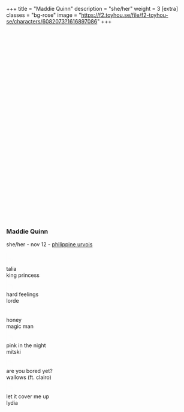 +++
title = "Maddie Quinn"
description = "she/her"
weight = 3
[extra]
classes = "bg-rose"
image = "https://f2.toyhou.se/file/f2-toyhou-se/characters/6082073?1616897086"
+++
<div class="row no-gutters">
  <div class="col-md-4 p-1">
    <div class="card p-1 mb-2">
      <div class="card w-100" style="background: url(https://i.pinimg.com/564x/a3/00/56/a30056ea10c992c41ea71a13c50dd17d.jpg); background-size: cover; padding-top: 100%;"></div>
    </div>
    <div class="card mt-2 p-3">
      <h3 class="text-center">Maddie Quinn</h3>
      <p class="text-center mb-0">she/her - nov 12 - <a href="#" data-toggle="tooltip" title="faceclaim"> philippine urvois</a></p>
    </div>
  </div>
  <div class="col-md-7 p-1" style="min-height: 400px;">
    <div class="card mb-2 p-3" style="height: calc(50% + 80px);">
      <div class="overflow-auto h-100">
        <div class="row no-gutters row-hoverable py-3">
          <div class="col-2">
            <i class="fas fa-play" style="position: absolute; top: 6px; left: 8px; font-size: 20px;"></i>
            <iframe width="30" height="30" src="https://www.youtube.com/embed/43n1wghXRGM?modestbranding=1" style="opacity: 0.01"></iframe>
          </div>
          <div class="col-5 p-1">
            talia
          </div>
          <div class="col-5 p-1">
            king princess
          </div>
        </div>
        <div class="row no-gutters row-hoverable py-3">
          <div class="col-2">
            <i class="fas fa-play" style="position: absolute; top: 6px; left: 8px; font-size: 20px;"></i>
            <iframe width="30" height="30" src="https://www.youtube.com/embed/d6nYF3juDQY?modestbranding=1" style="opacity: 0.01"></iframe>
          </div>
          <div class="col-5 p-1">
            hard feelings
          </div>
          <div class="col-5 p-1">
            lorde
          </div>
        </div>
        <div class="row no-gutters row-hoverable py-3">
          <div class="col-2">
            <i class="fas fa-play" style="position: absolute; top: 6px; left: 8px; font-size: 20px;"></i>
            <iframe width="30" height="30" src="https://www.youtube.com/embed/yBMQIeluO7I?modestbranding=1" style="opacity: 0.01"></iframe>
          </div>
          <div class="col-5 p-1">
            honey
          </div>
          <div class="col-5 p-1">
            magic man
          </div>
        </div>
        <div class="row no-gutters row-hoverable py-3">
          <div class="col-2">
            <i class="fas fa-play" style="position: absolute; top: 6px; left: 8px; font-size: 20px;"></i>
            <iframe width="30" height="30" src="https://www.youtube.com/embed/c-B5yr2zyY0?modestbranding=1" style="opacity: 0.01"></iframe>
          </div>
          <div class="col-5 p-1">
            pink in the night
          </div>
          <div class="col-5 p-1">
            mitski
          </div>
        </div>
        <div class="row no-gutters row-hoverable py-3">
          <div class="col-2">
            <i class="fas fa-play" style="position: absolute; top: 6px; left: 8px; font-size: 20px;"></i>
            <iframe width="30" height="30" src="https://www.youtube.com/embed/wIgmyE5Juzw?modestbranding=1" style="opacity: 0.01"></iframe>
          </div>
          <div class="col-5 p-1">
            are you bored yet?
          </div>
          <div class="col-5 p-1">
            wallows (ft. clairo)
          </div>
        </div>
        <div class="row no-gutters row-hoverable py-3">
          <div class="col-2">
            <i class="fas fa-play" style="position: absolute; top: 6px; left: 8px; font-size: 20px;"></i>
            <iframe width="30" height="30" src="https://www.youtube.com/embed/ri7NIJ4rjM0?modestbranding=1" style="opacity: 0.01"></iframe>
          </div>
          <div class="col-5 p-1">
            let it cover me up
          </div>
          <div class="col-5 p-1">
            lydia
          </div>
        </div>
      </div>
    </div>
    <div class="row no-gutters mt-2" style="height: calc(50% - 80px - .5rem);">
      <div class="col-3 pr-1">
        <div class="card h-100 p-1">
	  <div class="card w-100 h-100" style="background: url(https://i.pinimg.com/originals/fc/c3/e8/fcc3e83662dc42561d085bcf5a6180db.jpg); background-size: cover;"></div>
        </div>
      </div>
      <div class="col-3 px-1">
        <div class="card h-100 p-1">
	  <div class="card w-100 h-100" style="background: url(https://data.whicdn.com/images/325566698/original.png); background-size: cover;"></div>
	</div>
      </div>
      <div class="col-3 px-1">
        <div class="card h-100 p-1">
	  <div class="card w-100 h-100" style="background: url(https://i.pinimg.com/564x/ec/00/be/ec00befbfacd148b81161a88af998fdd.jpg); background-size: cover;"></div>
	</div>
      </div>
      <div class="col-3 pl-1">
        <div class="card h-100 p-1">
	  <div class="card w-100 h-100" style="background: url(https://data.whicdn.com/images/338209573/original.jpg); background-size: cover;"></div>
	</div>
      </div>
    </div>
  </div>
  <div class="col-md-1 p-1">
    <div class="card h-100 p-1" style="min-height: 50px;">
      <div class="card h-100 w-100" style="background: url(https://images.unsplash.com/photo-1444090542259-0af8fa96557e?ixid=MXwxMjA3fDB8MHxwaG90by1wYWdlfHx8fGVufDB8fHw%3D&ixlib=rb-1.2.1&auto=format&fit=crop&w=1650&q=80); background-size: cover; background-position: center;"></div>
    </div>
  </div>
  <div class="col-12 p-1">
    <div class="card p-3 my-2">
      <h3>relationships</h3>
    </div>
  </div>
  <div class="col-lg-2 col-md-3 col-6 p-1">
    <div class="chara-card card p-1">
      <div class="card" style="background: url(https://f2.toyhou.se/file/f2-toyhou-se/characters/6082065?1616897076); background-size: cover;">
        <a class="card text-center bg-rose w-100" href="/characters/quiet%20towns/eden" style="padding-top: 100%;">
        </a>
      </div>
    </div>
    <div class="card p-2 my-1 text-center">
      <h5 class="text-uppercase"><a href="/characters/quiet%20towns/eden"> Eden Xue </a></h5>
      <hr class="my-0 mx-2">
      <span class="font-italic"> best-friend </span>
    </div>
  </div>
  <div class="col-lg-2 col-md-3 col-6 p-1">
    <div class="chara-card card p-1">
      <div class="card" style="background: url(IMGURL); background-size: cover;">
        <a class="card text-center bg-rose w-100" href="#" style="padding-top: 100%;">
        </a>
      </div>
    </div>
    <div class="card p-2 my-1 text-center">
      <h5 class="text-uppercase"><a href="#"> Eleanor Quinn </a></h5>
      <hr class="my-0 mx-2">
      <span class="font-italic"> mother </span>
    </div>
  </div>
  <div class="col-lg-2 col-md-3 col-6 p-1">
    <div class="chara-card card p-1">
      <div class="card" style="background: url(IMGURL); background-size: cover;">
        <a class="card text-center bg-rose w-100" href="#" style="padding-top: 100%;">
        </a>
      </div>
    </div>
    <div class="card p-2 my-1 text-center">
      <h5 class="text-uppercase"><a href="#"> Imogen Quinn </a></h5>
      <hr class="my-0 mx-2">
      <span class="font-italic"> older sister </span>
    </div>
  </div>
  <div class="col-lg-2 col-md-3 col-6 p-1">
    <div class="chara-card card p-1">
      <div class="card" style="background: url(IMGURL); background-size: cover;">
        <a class="card text-center bg-rose w-100" href="#" style="padding-top: 100%;">
        </a>
      </div>
    </div>
    <div class="card p-2 my-1 text-center">
      <h5 class="text-uppercase"><a href="#"> Ivy Quinn </a></h5>
      <hr class="my-0 mx-2">
      <span class="font-italic"> younger sister </span>
    </div>
  </div>
  <div class="col-lg-2 col-md-3 col-6 p-1">
    <div class="chara-card card p-1">
      <div class="card" style="background: url(https://f2.toyhou.se/file/f2-toyhou-se/characters/10812901?1619125142); background-size: cover;">
        <a class="card text-center bg-rose w-100" href="#" style="padding-top: 100%;">
        </a>
      </div>
    </div>
    <div class="card p-2 my-1 text-center">
      <h5 class="text-uppercase"><a> Lilith </a></h5>
      <hr class="my-0 mx-2">
      <span class="font-italic"> past life </span>
    </div>
  </div>
</div>
<script>
  $(function () {
    $('[data-toggle="tooltip"]').tooltip()
  })
</script>